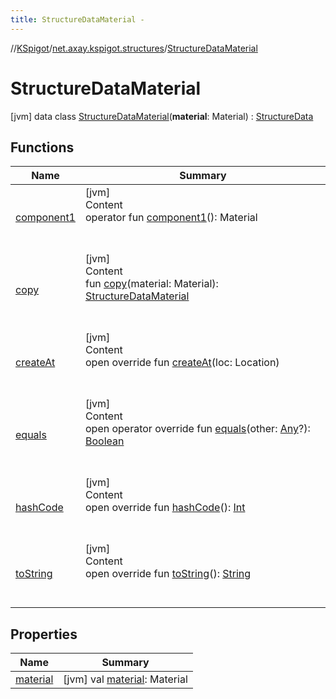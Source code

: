 ```yaml
---
title: StructureDataMaterial -
---
```

//[KSpigot](../../index.md)/[net.axay.kspigot.structures](../index.md)/[StructureDataMaterial](index.md)



# StructureDataMaterial  
 [jvm] data class [StructureDataMaterial](index.md)(**material**: Material) : [StructureData](../-structure-data/index.md)   


## Functions  
  
|  Name|  Summary| 
|---|---|
| [component1](component1.md)| [jvm]  <br>Content  <br>operator fun [component1](component1.md)(): Material  <br><br><br>
| [copy](copy.md)| [jvm]  <br>Content  <br>fun [copy](copy.md)(material: Material): [StructureDataMaterial](index.md)  <br><br><br>
| [createAt](create-at.md)| [jvm]  <br>Content  <br>open override fun [createAt](create-at.md)(loc: Location)  <br><br><br>
| [equals](../../net.axay.kspigot.utils/-registerable-command/index.md#kotlin/Any/equals/#kotlin.Any?/PointingToDeclaration/)| [jvm]  <br>Content  <br>open operator override fun [equals](../../net.axay.kspigot.utils/-registerable-command/index.md#kotlin/Any/equals/#kotlin.Any?/PointingToDeclaration/)(other: [Any](https://kotlinlang.org/api/latest/jvm/stdlib/kotlin/-any/index.html)?): [Boolean](https://kotlinlang.org/api/latest/jvm/stdlib/kotlin/-boolean/index.html)  <br><br><br>
| [hashCode](../../net.axay.kspigot.utils/-registerable-command/index.md#kotlin/Any/hashCode/#/PointingToDeclaration/)| [jvm]  <br>Content  <br>open override fun [hashCode](../../net.axay.kspigot.utils/-registerable-command/index.md#kotlin/Any/hashCode/#/PointingToDeclaration/)(): [Int](https://kotlinlang.org/api/latest/jvm/stdlib/kotlin/-int/index.html)  <br><br><br>
| [toString](../../net.axay.kspigot.utils/-registerable-command/index.md#kotlin/Any/toString/#/PointingToDeclaration/)| [jvm]  <br>Content  <br>open override fun [toString](../../net.axay.kspigot.utils/-registerable-command/index.md#kotlin/Any/toString/#/PointingToDeclaration/)(): [String](https://kotlinlang.org/api/latest/jvm/stdlib/kotlin/-string/index.html)  <br><br><br>


## Properties  
  
|  Name|  Summary| 
|---|---|
| [material](index.md#net.axay.kspigot.structures/StructureDataMaterial/material/#/PointingToDeclaration/)|  [jvm] val [material](index.md#net.axay.kspigot.structures/StructureDataMaterial/material/#/PointingToDeclaration/): Material   <br>

